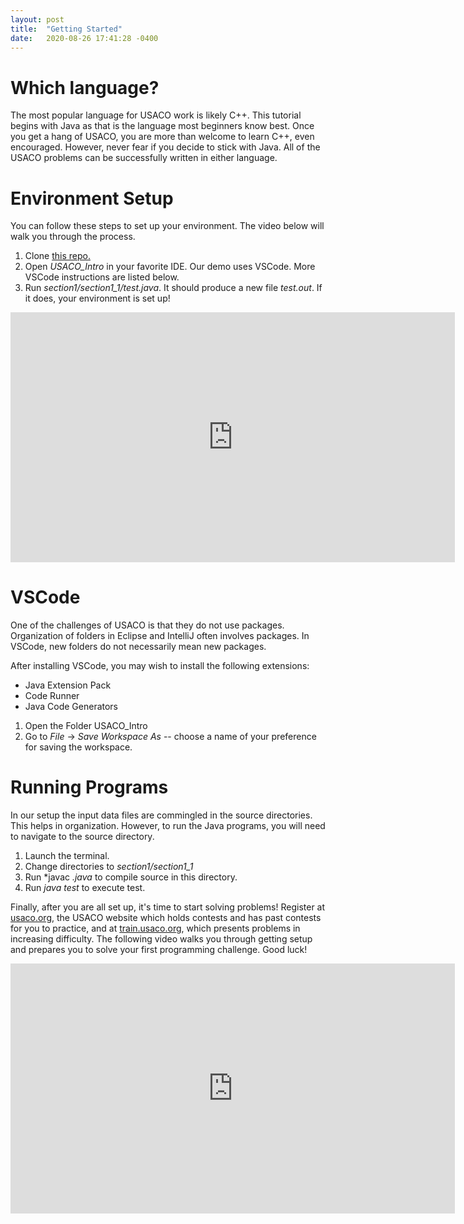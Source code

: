 ```yaml
---
layout: post
title:  "Getting Started"
date:   2020-08-26 17:41:28 -0400
---
```

# Which language? 

The most popular language for USACO work is likely C++. This tutorial begins with Java as that is the language most beginners know best. Once you get a hang of USACO, you are more than welcome to learn C++, even encouraged. However, never fear if you decide to stick with Java. All of the USACO problems can be successfully written in either language.

# Environment Setup

You can follow these steps to set up your environment. The video below will walk you through the process.

1. Clone [this repo.](https://github.com/ATCS-BCA/USACOHelp.github.io)
2. Open *USACO_Intro* in your favorite IDE. Our demo uses VSCode. More VSCode instructions are listed below.
3. Run *section1/section1_1/test.java*. It should produce a new file *test.out*. If it does, your environment is set up!

<iframe width="711" height="400" src="https://www.youtube.com/embed/XHWw6VngnTo" frameborder="0" allow="accelerometer; autoplay; encrypted-media; gyroscope; picture-in-picture" allowfullscreen></iframe>      


# VSCode
One of the challenges of USACO is that they do not use packages. Organization of folders in Eclipse and IntelliJ often involves packages. In VSCode, new folders do not necessarily mean new packages.

After installing VSCode, you may wish to install the following extensions:

* Java Extension Pack
* Code Runner
* Java Code Generators

1. Open the Folder USACO_Intro
2. Go to *File* -> *Save Workspace As* -- choose a name of your preference for saving the workspace.

# Running Programs
In our setup the input data files are commingled in the source directories. This helps in organization. However, to run the Java programs, you will need to navigate to the source directory.

1. Launch the terminal.
2. Change directories to *section1/section1_1*
3. Run *javac *.java* to compile source in this directory.
4. Run *java test* to execute test.


Finally, after you are all set up, it's time to start solving problems! Register at [usaco.org](http://www.usaco.org), the USACO website which holds contests and has past contests for you to practice, and at [train.usaco.org](http://www.train.usaco.org), which presents problems in increasing difficulty. The following video walks you through getting setup and prepares you to solve your first programming challenge.
Good luck!
<iframe width="711" height="400" src="https://www.youtube.com/embed/vDeKE0iyR2c" frameborder="0" allow="accelerometer; autoplay; encrypted-media; gyroscope; picture-in-picture" allowfullscreen></iframe>

